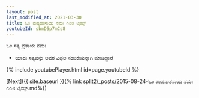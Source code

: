 ```yaml
---
layout: post
last_modified_at: 2021-03-30
title: ಓಂ ಪುಷ್ಪಹಾಸಾಯ ನಮಃ ೧೦೮ ಟೈಮ್ಸ್
youtubeId: sbmD5p7mCs8
---
```

 
 
 ಓಂ ಸತ್ಯ ವ್ರತಾಯ ನಮಃ  
 
 -  ಯಾರು ಸತ್ಯವನ್ನು ಅವರ ವಿಫಲ ನಂಬಿಕೆಯನ್ನಾಗಿ ಮಾಡಿದ್ದಾರೆ 
 
  
 
  
 
 
 
 
 
 


{% include youtubePlayer.html id=page.youtubeId %}
 
[Next]({{ site.baseurl }}{% link  split2/_posts/2015-08-24-ಓಂ ಪಾಪನಾಶನಾಯ ನಮಃ ೧೦೮ ಟೈಮ್ಸ್.md%})
 
